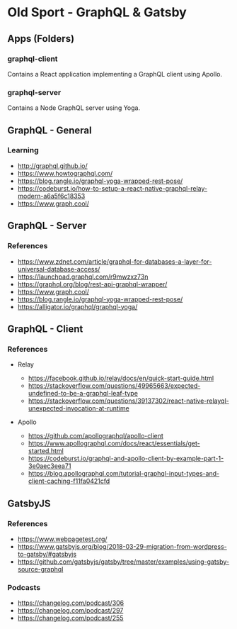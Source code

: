 # Old Sport - GraphQL & Gatsby

## Apps (Folders)
### graphql-client
Contains a React application implementing a GraphQL client using Apollo.

### graphql-server
Contains a Node GraphQL server using Yoga.

## GraphQL - General

### Learning
- http://graphql.github.io/
- https://www.howtographql.com/
- https://blog.rangle.io/graphql-yoga-wrapped-rest-pose/
- https://codeburst.io/how-to-setup-a-react-native-graphql-relay-modern-a6a5f6c18353 
- https://www.graph.cool/

## GraphQL - Server

### References
- https://www.zdnet.com/article/graphql-for-databases-a-layer-for-universal-database-access/ 
- https://launchpad.graphql.com/r9mwzxz73n
- https://graphql.org/blog/rest-api-graphql-wrapper/ 
- https://www.graph.cool/ 
- https://blog.rangle.io/graphql-yoga-wrapped-rest-pose/
- https://alligator.io/graphql/graphql-yoga/  


## GraphQL - Client

### References
* Relay
    * https://facebook.github.io/relay/docs/en/quick-start-guide.html
    * https://stackoverflow.com/questions/49965663/expected-undefined-to-be-a-graphql-leaf-type 
    * https://stackoverflow.com/questions/39137302/react-native-relayql-unexpected-invocation-at-runtime 

* Apollo
    * https://github.com/apollographql/apollo-client 
    * https://www.apollographql.com/docs/react/essentials/get-started.html
    * https://codeburst.io/graphql-and-apollo-client-by-example-part-1-3e0aec3eea71
    * https://blog.apollographql.com/tutorial-graphql-input-types-and-client-caching-f11fa0421cfd 

## GatsbyJS

### References
- https://www.webpagetest.org/
- https://www.gatsbyjs.org/blog/2018-03-29-migration-from-wordpress-to-gatsby/#gatsbyjs
- https://github.com/gatsbyjs/gatsby/tree/master/examples/using-gatsby-source-graphql   

### Podcasts
* https://changelog.com/podcast/306
* https://changelog.com/podcast/297
* https://changelog.com/podcast/255 
